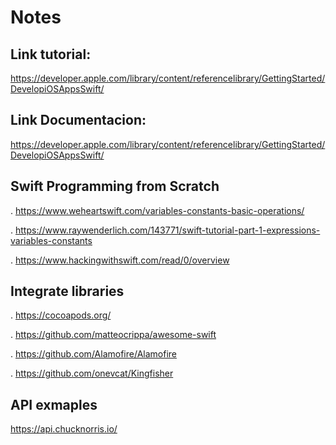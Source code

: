 # Notes
## Link tutorial:

https://developer.apple.com/library/content/referencelibrary/GettingStarted/DevelopiOSAppsSwift/

## Link Documentacion:

https://developer.apple.com/library/content/referencelibrary/GettingStarted/DevelopiOSAppsSwift/

## Swift Programming from Scratch

. https://www.weheartswift.com/variables-constants-basic-operations/

. https://www.raywenderlich.com/143771/swift-tutorial-part-1-expressions-variables-constants

. https://www.hackingwithswift.com/read/0/overview




## Integrate libraries


. https://cocoapods.org/


. https://github.com/matteocrippa/awesome-swift


. https://github.com/Alamofire/Alamofire


. https://github.com/onevcat/Kingfisher




## API exmaples


https://api.chucknorris.io/








  